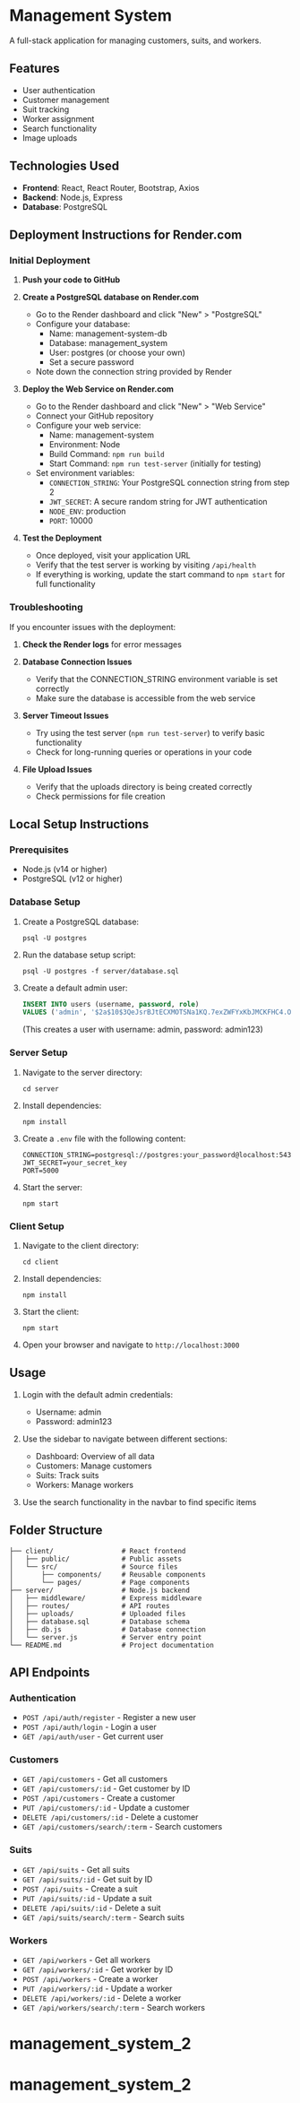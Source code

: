 # Management System

A full-stack application for managing customers, suits, and workers.

## Features

- User authentication
- Customer management
- Suit tracking
- Worker assignment
- Search functionality
- Image uploads

## Technologies Used

- **Frontend**: React, React Router, Bootstrap, Axios
- **Backend**: Node.js, Express
- **Database**: PostgreSQL

## Deployment Instructions for Render.com

### Initial Deployment

1. **Push your code to GitHub**

2. **Create a PostgreSQL database on Render.com**

   - Go to the Render dashboard and click "New" > "PostgreSQL"
   - Configure your database:
     - Name: management-system-db
     - Database: management_system
     - User: postgres (or choose your own)
     - Set a secure password
   - Note down the connection string provided by Render

3. **Deploy the Web Service on Render.com**

   - Go to the Render dashboard and click "New" > "Web Service"
   - Connect your GitHub repository
   - Configure your web service:
     - Name: management-system
     - Environment: Node
     - Build Command: `npm run build`
     - Start Command: `npm run test-server` (initially for testing)
   - Set environment variables:
     - `CONNECTION_STRING`: Your PostgreSQL connection string from step 2
     - `JWT_SECRET`: A secure random string for JWT authentication
     - `NODE_ENV`: production
     - `PORT`: 10000

4. **Test the Deployment**
   - Once deployed, visit your application URL
   - Verify that the test server is working by visiting `/api/health`
   - If everything is working, update the start command to `npm start` for full functionality

### Troubleshooting

If you encounter issues with the deployment:

1. **Check the Render logs** for error messages

2. **Database Connection Issues**

   - Verify that the CONNECTION_STRING environment variable is set correctly
   - Make sure the database is accessible from the web service

3. **Server Timeout Issues**

   - Try using the test server (`npm run test-server`) to verify basic functionality
   - Check for long-running queries or operations in your code

4. **File Upload Issues**
   - Verify that the uploads directory is being created correctly
   - Check permissions for file creation

## Local Setup Instructions

### Prerequisites

- Node.js (v14 or higher)
- PostgreSQL (v12 or higher)

### Database Setup

1. Create a PostgreSQL database:

   ```
   psql -U postgres
   ```

2. Run the database setup script:

   ```
   psql -U postgres -f server/database.sql
   ```

3. Create a default admin user:
   ```sql
   INSERT INTO users (username, password, role)
   VALUES ('admin', '$2a$10$3QeJsrBJtECXMOTSNa1KQ.7exZWFYxKbJMCKFHC4.OPgYKMSXTZMi', 'admin');
   ```
   (This creates a user with username: admin, password: admin123)

### Server Setup

1. Navigate to the server directory:

   ```
   cd server
   ```

2. Install dependencies:

   ```
   npm install
   ```

3. Create a `.env` file with the following content:

   ```
   CONNECTION_STRING=postgresql://postgres:your_password@localhost:5432/management_system
   JWT_SECRET=your_secret_key
   PORT=5000
   ```

4. Start the server:
   ```
   npm start
   ```

### Client Setup

1. Navigate to the client directory:

   ```
   cd client
   ```

2. Install dependencies:

   ```
   npm install
   ```

3. Start the client:

   ```
   npm start
   ```

4. Open your browser and navigate to `http://localhost:3000`

## Usage

1. Login with the default admin credentials:

   - Username: admin
   - Password: admin123

2. Use the sidebar to navigate between different sections:

   - Dashboard: Overview of all data
   - Customers: Manage customers
   - Suits: Track suits
   - Workers: Manage workers

3. Use the search functionality in the navbar to find specific items

## Folder Structure

```
├── client/                 # React frontend
│   ├── public/             # Public assets
│   └── src/                # Source files
│       ├── components/     # Reusable components
│       └── pages/          # Page components
├── server/                 # Node.js backend
│   ├── middleware/         # Express middleware
│   ├── routes/             # API routes
│   ├── uploads/            # Uploaded files
│   ├── database.sql        # Database schema
│   ├── db.js               # Database connection
│   └── server.js           # Server entry point
└── README.md               # Project documentation
```

## API Endpoints

### Authentication

- `POST /api/auth/register` - Register a new user
- `POST /api/auth/login` - Login a user
- `GET /api/auth/user` - Get current user

### Customers

- `GET /api/customers` - Get all customers
- `GET /api/customers/:id` - Get customer by ID
- `POST /api/customers` - Create a customer
- `PUT /api/customers/:id` - Update a customer
- `DELETE /api/customers/:id` - Delete a customer
- `GET /api/customers/search/:term` - Search customers

### Suits

- `GET /api/suits` - Get all suits
- `GET /api/suits/:id` - Get suit by ID
- `POST /api/suits` - Create a suit
- `PUT /api/suits/:id` - Update a suit
- `DELETE /api/suits/:id` - Delete a suit
- `GET /api/suits/search/:term` - Search suits

### Workers

- `GET /api/workers` - Get all workers
- `GET /api/workers/:id` - Get worker by ID
- `POST /api/workers` - Create a worker
- `PUT /api/workers/:id` - Update a worker
- `DELETE /api/workers/:id` - Delete a worker
- `GET /api/workers/search/:term` - Search workers
# management_system_2
# management_system_2
